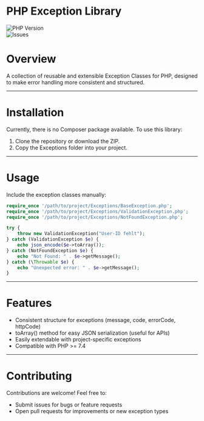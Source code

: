 # PHP Exception Library

![PHP Version](https://img.shields.io/badge/php-%3E%3D7.4-blue)  
![Issues](https://img.shields.io/github/issues/nivid42/PHP/Exceptions)  

# Overview
A collection of reusable and extensible Exception Classes for PHP, designed to make error handling more consistent and structured.

---

# Installation
Currently, there is no Composer package available. To use this library:

1. Clone the repository or download the ZIP.
2. Copy the Exceptions folder into your project.

---

# Usage
Include the exception classes manually:
```PHP
require_once '/path/to/project/Exceptions/BaseException.php';
require_once '/path/to/project/Exceptions/ValidationException.php';
require_once '/path/to/project/Exceptions/NotFoundException.php';

try {
    throw new ValidationException("User-ID fehlt");
} catch (ValidationException $e) {
    echo json_encode($e->toArray());
} catch (NotFoundException $e) {
    echo "Not Found: " . $e->getMessage();
} catch (\Throwable $e) {
    echo "Unexpected error: " . $e->getMessage();
}
```

---

# Features

- Consistent structure for exceptions (message, code, errorCode, httpCode)
- toArray() method for easy JSON serialization (useful for APIs)
- Easily extendable with project-specific exceptions
- Compatible with PHP >= 7.4

---

# Contributing 
Contributions are welcome! Feel free to:

- Submit issues for bugs or feature requests
- Open pull requests for improvements or new exception types
